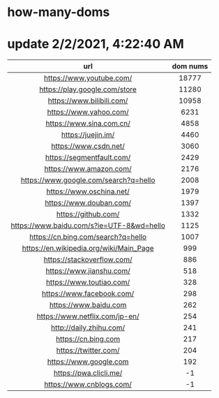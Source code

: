 # how-many-doms

# update 2/2/2021, 4:22:40 AM

url | dom nums
:-: | :-:
https://www.youtube.com/ | 18777
https://play.google.com/store | 11280
https://www.bilibili.com/ | 10958
https://www.yahoo.com/ | 6231
https://www.sina.com.cn/ | 4858
https://juejin.im/ | 4460
https://www.csdn.net/ | 3060
https://segmentfault.com/ | 2429
https://www.amazon.com/ | 2176
https://www.google.com/search?q=hello | 2008
https://www.oschina.net/ | 1979
https://www.douban.com/ | 1397
https://github.com/ | 1332
https://www.baidu.com/s?ie=UTF-8&wd=hello | 1125
https://cn.bing.com/search?q=hello | 1007
https://en.wikipedia.org/wiki/Main_Page | 999
https://stackoverflow.com/ | 886
https://www.jianshu.com/ | 518
https://www.toutiao.com/ | 328
https://www.facebook.com/ | 298
https://www.baidu.com | 262
https://www.netflix.com/jp-en/ | 254
http://daily.zhihu.com/ | 241
https://cn.bing.com | 217
https://twitter.com/ | 204
https://www.google.com | 192
https://pwa.clicli.me/ | -1
https://www.cnblogs.com/ | -1

